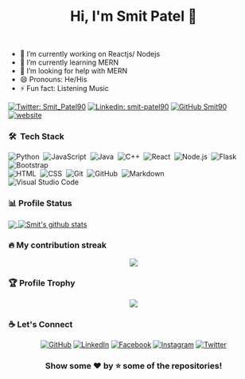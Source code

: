 <h1 align="center">
Hi, I'm Smit Patel 🧍
</h1>

<br>

- 🔭 I’m currently working on Reactjs/ Nodejs
- 🌱 I’m currently learning MERN
- 🤔 I’m looking for help with MERN
- 😄 Pronouns: He/His
- ⚡ Fun fact: Listening Music

[![Twitter: Smit_Patel90](https://img.shields.io/twitter/follow/Smit_Patel90?style=social)](https://twitter.com/Smit_Patel90)
[![Linkedin: smit-patel90](https://img.shields.io/badge/-SmitPatel-blue?style=flat-square&logo=Linkedin&logoColor=white&link=https://www.linkedin.com/in/smit-patel90/)](https://www.linkedin.com/in/smit-patel90/)
[![GitHub Smit90](https://img.shields.io/github/followers/Smit90?label=follow&style=social)](https://github.com/Smit90)
[![website](https://img.shields.io/badge/PortfolioWebsite-SmitPatel-2648ff?style=flat-square&logo=google-chrome)](https://smit-patel.netlify.app/)

### 🛠 &nbsp;Tech Stack

![Python](https://img.shields.io/badge/-Python-05122A?style=flat&logo=python)&nbsp;
![JavaScript](https://img.shields.io/badge/-JavaScript-05122A?style=flat&logo=javascript)&nbsp;
![Java](https://img.shields.io/badge/-Java-05122A?style=flat&logo=Java&logoColor=FFA518)&nbsp;
![C++](https://img.shields.io/badge/-C++-05122A?style=flat&logo=C%2B%2B&logoColor=00599C)&nbsp;
![React](https://img.shields.io/badge/-React-05122A?style=flat&logo=react)&nbsp;
![Node.js](https://img.shields.io/badge/-Node.js-05122A?style=flat&logo=node.js)&nbsp;
![Flask](https://img.shields.io/badge/-Flask-05122A?style=flat&logo=flask)&nbsp;
![Bootstrap](https://img.shields.io/badge/-Bootstrap-05122A?style=flat&logo=bootstrap&logoColor=563D7C)\
![HTML](https://img.shields.io/badge/-HTML-05122A?style=flat&logo=HTML5)&nbsp;
![CSS](https://img.shields.io/badge/-CSS-05122A?style=flat&logo=CSS3&logoColor=1572B6)&nbsp;
![Git](https://img.shields.io/badge/-Git-05122A?style=flat&logo=git)&nbsp;
![GitHub](https://img.shields.io/badge/-GitHub-05122A?style=flat&logo=github)&nbsp;
![Markdown](https://img.shields.io/badge/-Markdown-05122A?style=flat&logo=markdown)\
![Visual Studio Code](https://img.shields.io/badge/-Visual%20Studio%20Code-05122A?style=flat&logo=visual-studio-code&logoColor=007ACC)&nbsp;

### 📊 Profile Status 

<a href="https://github.com/Smit90">
  <img align="center" src="https://github-readme-stats.vercel.app/api/top-langs/?username=Smit90&theme=tokyonight&hide_langs_below=1&layout=compact" />
</a>
<a href="https://github.com/Smit90">
 <img align="center" src="https://github-readme-stats.vercel.app/api?username=Smit90&show_icons=true&theme=tokyonight&line_height=27" alt="Smit's github stats"/>
</a>

### 🔥 My contribution streak

<p align="center">
  <a href="https://github.com/Smit90/github-readme-streak-stats">
    <img src="https://github-readme-streak-stats.herokuapp.com?user=Smit90&theme=blue-green"/>
  </a>
</p>

### 🏆 Profile Trophy

<p align="center">
  <a href="https://github.com/Smit90">
    <img src="https://github-profile-trophy.vercel.app/?username=Smit90&theme=juicyfresh&no-bg=true&margin-w=15"/>
  </a>
</p>

### ☕ Let's Connect
<p align="center">
	<a href="https://github.com/Smit90"><img src="https://img.icons8.com/bubbles/50/000000/github.png" alt="GitHub"/></a>
	<a href="https://www.linkedin.com/in/smit-patel90/"><img src="https://img.icons8.com/bubbles/50/000000/linkedin.png" alt="LinkedIn"/></a>
	<a href="https://www.facebook.com/smitinfo00/"><img src="https://img.icons8.com/bubbles/50/000000/facebook-new.png" alt="Facebook"/></a>
	<a href="https://www.instagram.com/_smit.rocks/"><img src="https://img.icons8.com/bubbles/50/000000/instagram.png" alt="Instagram"/></a>
	<a href="https://twitter.com/Smit_Patel90"><img src="https://img.icons8.com/bubbles/50/000000/twitter.png" alt="Twitter"/></a>
</p>


<div align="center">

### Show some ❤️ by ⭐ some of the repositories!

</div>

